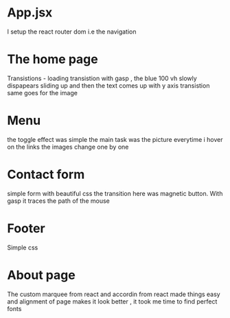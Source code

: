 # App.jsx

I setup the react router dom i.e the navigation

# The home page

Transistions - loading transistion with gasp , the blue 100 vh slowly dispapears sliding up and then the text comes up with y axis transistion same goes for the image

# Menu 

the toggle effect was simple the main task was the picture everytime i hover on the links the images change one by one

# Contact form

simple form with beautiful css the transition here was magnetic button. With gasp it traces the path of the mouse 

# Footer

Simple css


# About page

The custom marquee from react and accordin from react made things easy and alignment of page makes it look better , it took me time to find perfect fonts